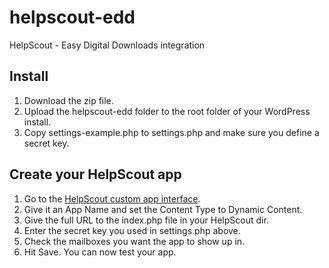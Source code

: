 helpscout-edd
=============

HelpScout - Easy Digital Downloads integration

Install
-------

1. Download the zip file.
1. Upload the helpscout-edd folder to the root folder of your WordPress install.
1. Copy settings-example.php to settings.php and make sure you define a secret key.

Create your HelpScout app
-------------------------

1. Go to the [HelpScout custom app interface](https://secure.helpscout.net/apps/custom/).
1. Give it an App Name and set the Content Type to Dynamic Content.
1. Give the full URL to the index.php file in your HelpScout dir.
1. Enter the secret key you used in settings.php above.
1. Check the mailboxes you want the app to show up in.
1. Hit Save. You can now test your app.